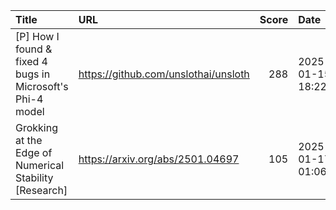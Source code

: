 | Title                                                         | URL                                  |   Score | Date                |
|:--------------------------------------------------------------|:-------------------------------------|--------:|:--------------------|
| [P] How I found &amp; fixed 4 bugs in Microsoft's Phi-4 model | https://github.com/unslothai/unsloth |     288 | 2025-01-15 18:22:48 |
| Grokking at the Edge of Numerical Stability [Research]        | https://arxiv.org/abs/2501.04697     |     105 | 2025-01-17 01:06:00 |